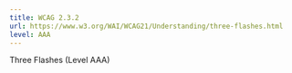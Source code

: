 ```yaml
---
title: WCAG 2.3.2
url: https://www.w3.org/WAI/WCAG21/Understanding/three-flashes.html
level: AAA
---
```

Three Flashes (Level AAA)
